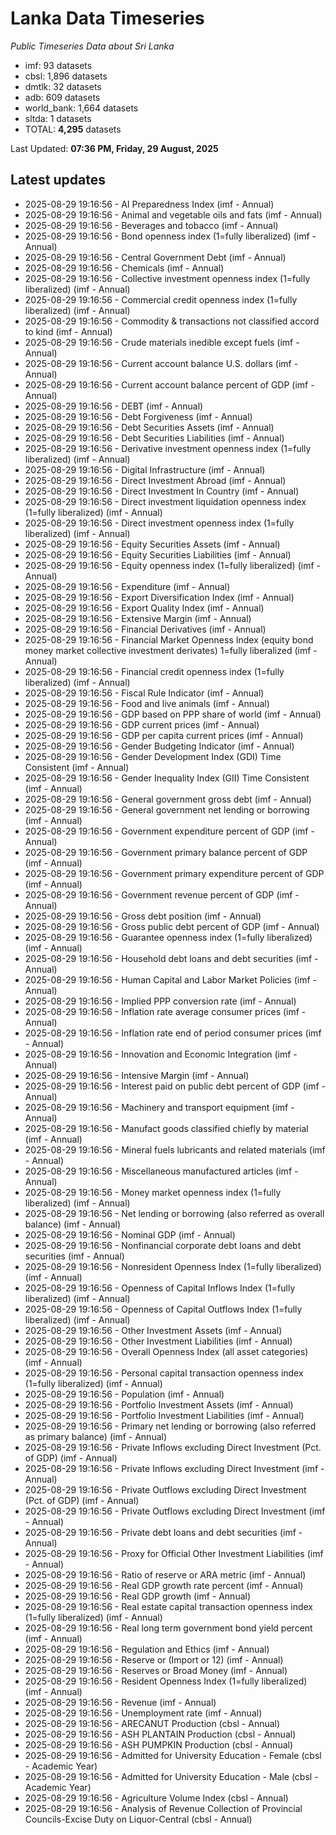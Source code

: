 # Lanka Data Timeseries
*Public Timeseries Data about Sri Lanka*

* imf: 93 datasets
* cbsl: 1,896 datasets
* dmtlk: 32 datasets
* adb: 609 datasets
* world_bank: 1,664 datasets
* sltda: 1 datasets
* TOTAL: **4,295** datasets

Last Updated: **07:36 PM, Friday, 29 August, 2025**

## Latest updates

* 2025-08-29 19:16:56 - AI Preparedness Index (imf - Annual)
* 2025-08-29 19:16:56 - Animal and vegetable oils and fats (imf - Annual)
* 2025-08-29 19:16:56 - Beverages and tobacco (imf - Annual)
* 2025-08-29 19:16:56 - Bond openness index (1=fully liberalized) (imf - Annual)
* 2025-08-29 19:16:56 - Central Government Debt (imf - Annual)
* 2025-08-29 19:16:56 - Chemicals (imf - Annual)
* 2025-08-29 19:16:56 - Collective investment openness index (1=fully liberalized) (imf - Annual)
* 2025-08-29 19:16:56 - Commercial credit openness index (1=fully liberalized) (imf - Annual)
* 2025-08-29 19:16:56 - Commodity & transactions not classified accord to kind (imf - Annual)
* 2025-08-29 19:16:56 - Crude materials inedible except fuels (imf - Annual)
* 2025-08-29 19:16:56 - Current account balance U.S. dollars (imf - Annual)
* 2025-08-29 19:16:56 - Current account balance percent of GDP (imf - Annual)
* 2025-08-29 19:16:56 - DEBT (imf - Annual)
* 2025-08-29 19:16:56 - Debt Forgiveness (imf - Annual)
* 2025-08-29 19:16:56 - Debt Securities Assets (imf - Annual)
* 2025-08-29 19:16:56 - Debt Securities Liabilities (imf - Annual)
* 2025-08-29 19:16:56 - Derivative investment openness index (1=fully liberalized) (imf - Annual)
* 2025-08-29 19:16:56 - Digital Infrastructure (imf - Annual)
* 2025-08-29 19:16:56 - Direct Investment Abroad (imf - Annual)
* 2025-08-29 19:16:56 - Direct Investment In Country (imf - Annual)
* 2025-08-29 19:16:56 - Direct investment liquidation openness index (1=fully liberalized) (imf - Annual)
* 2025-08-29 19:16:56 - Direct investment openness index (1=fully liberalized) (imf - Annual)
* 2025-08-29 19:16:56 - Equity Securities Assets (imf - Annual)
* 2025-08-29 19:16:56 - Equity Securities Liabilities (imf - Annual)
* 2025-08-29 19:16:56 - Equity openness index (1=fully liberalized) (imf - Annual)
* 2025-08-29 19:16:56 - Expenditure (imf - Annual)
* 2025-08-29 19:16:56 - Export Diversification Index (imf - Annual)
* 2025-08-29 19:16:56 - Export Quality Index (imf - Annual)
* 2025-08-29 19:16:56 - Extensive Margin (imf - Annual)
* 2025-08-29 19:16:56 - Financial Derivatives (imf - Annual)
* 2025-08-29 19:16:56 - Financial Market Openness Index (equity bond money market collective investment derivates) 1=fully liberalized (imf - Annual)
* 2025-08-29 19:16:56 - Financial credit openness index (1=fully liberalized) (imf - Annual)
* 2025-08-29 19:16:56 - Fiscal Rule Indicator (imf - Annual)
* 2025-08-29 19:16:56 - Food and live animals (imf - Annual)
* 2025-08-29 19:16:56 - GDP based on PPP share of world (imf - Annual)
* 2025-08-29 19:16:56 - GDP current prices (imf - Annual)
* 2025-08-29 19:16:56 - GDP per capita current prices (imf - Annual)
* 2025-08-29 19:16:56 - Gender Budgeting Indicator (imf - Annual)
* 2025-08-29 19:16:56 - Gender Development Index (GDI) Time Consistent (imf - Annual)
* 2025-08-29 19:16:56 - Gender Inequality Index (GII) Time Consistent (imf - Annual)
* 2025-08-29 19:16:56 - General government gross debt (imf - Annual)
* 2025-08-29 19:16:56 - General government net lending or borrowing (imf - Annual)
* 2025-08-29 19:16:56 - Government expenditure percent of GDP (imf - Annual)
* 2025-08-29 19:16:56 - Government primary balance percent of GDP (imf - Annual)
* 2025-08-29 19:16:56 - Government primary expenditure percent of GDP (imf - Annual)
* 2025-08-29 19:16:56 - Government revenue percent of GDP (imf - Annual)
* 2025-08-29 19:16:56 - Gross debt position (imf - Annual)
* 2025-08-29 19:16:56 - Gross public debt percent of GDP (imf - Annual)
* 2025-08-29 19:16:56 - Guarantee openness index (1=fully liberalized) (imf - Annual)
* 2025-08-29 19:16:56 - Household debt loans and debt securities (imf - Annual)
* 2025-08-29 19:16:56 - Human Capital and Labor Market Policies (imf - Annual)
* 2025-08-29 19:16:56 - Implied PPP conversion rate (imf - Annual)
* 2025-08-29 19:16:56 - Inflation rate average consumer prices (imf - Annual)
* 2025-08-29 19:16:56 - Inflation rate end of period consumer prices (imf - Annual)
* 2025-08-29 19:16:56 - Innovation and Economic Integration (imf - Annual)
* 2025-08-29 19:16:56 - Intensive Margin (imf - Annual)
* 2025-08-29 19:16:56 - Interest paid on public debt percent of GDP (imf - Annual)
* 2025-08-29 19:16:56 - Machinery and transport equipment (imf - Annual)
* 2025-08-29 19:16:56 - Manufact goods classified chiefly by material (imf - Annual)
* 2025-08-29 19:16:56 - Mineral fuels lubricants and related materials (imf - Annual)
* 2025-08-29 19:16:56 - Miscellaneous manufactured articles (imf - Annual)
* 2025-08-29 19:16:56 - Money market openness index (1=fully liberalized) (imf - Annual)
* 2025-08-29 19:16:56 - Net lending or borrowing (also referred as overall balance) (imf - Annual)
* 2025-08-29 19:16:56 - Nominal GDP (imf - Annual)
* 2025-08-29 19:16:56 - Nonfinancial corporate debt loans and debt securities (imf - Annual)
* 2025-08-29 19:16:56 - Nonresident Openness Index (1=fully liberalized) (imf - Annual)
* 2025-08-29 19:16:56 - Openness of Capital Inflows Index (1=fully liberalized) (imf - Annual)
* 2025-08-29 19:16:56 - Openness of Capital Outflows Index (1=fully liberalized) (imf - Annual)
* 2025-08-29 19:16:56 - Other Investment Assets (imf - Annual)
* 2025-08-29 19:16:56 - Other Investment Liabilities (imf - Annual)
* 2025-08-29 19:16:56 - Overall Openness Index (all asset categories) (imf - Annual)
* 2025-08-29 19:16:56 - Personal capital transaction openness index (1=fully liberalized) (imf - Annual)
* 2025-08-29 19:16:56 - Population (imf - Annual)
* 2025-08-29 19:16:56 - Portfolio Investment Assets (imf - Annual)
* 2025-08-29 19:16:56 - Portfolio Investment Liabilities (imf - Annual)
* 2025-08-29 19:16:56 - Primary net lending or borrowing (also referred as primary balance) (imf - Annual)
* 2025-08-29 19:16:56 - Private Inflows excluding Direct Investment (Pct. of GDP) (imf - Annual)
* 2025-08-29 19:16:56 - Private Inflows excluding Direct Investment (imf - Annual)
* 2025-08-29 19:16:56 - Private Outflows excluding Direct Investment (Pct. of GDP) (imf - Annual)
* 2025-08-29 19:16:56 - Private Outflows excluding Direct Investment (imf - Annual)
* 2025-08-29 19:16:56 - Private debt loans and debt securities (imf - Annual)
* 2025-08-29 19:16:56 - Proxy for Official Other Investment Liabilities (imf - Annual)
* 2025-08-29 19:16:56 - Ratio of reserve or ARA metric (imf - Annual)
* 2025-08-29 19:16:56 - Real GDP growth rate percent (imf - Annual)
* 2025-08-29 19:16:56 - Real GDP growth (imf - Annual)
* 2025-08-29 19:16:56 - Real estate capital transaction openness index (1=fully liberalized) (imf - Annual)
* 2025-08-29 19:16:56 - Real long term government bond yield percent (imf - Annual)
* 2025-08-29 19:16:56 - Regulation and Ethics (imf - Annual)
* 2025-08-29 19:16:56 - Reserve or (Import or 12) (imf - Annual)
* 2025-08-29 19:16:56 - Reserves or Broad Money (imf - Annual)
* 2025-08-29 19:16:56 - Resident Openness Index (1=fully liberalized) (imf - Annual)
* 2025-08-29 19:16:56 - Revenue (imf - Annual)
* 2025-08-29 19:16:56 - Unemployment rate (imf - Annual)
* 2025-08-29 19:16:56 - ARECANUT Production (cbsl - Annual)
* 2025-08-29 19:16:56 - ASH PLANTAIN Production (cbsl - Annual)
* 2025-08-29 19:16:56 - ASH PUMPKIN Production (cbsl - Annual)
* 2025-08-29 19:16:56 - Admitted for University Education - Female (cbsl - Academic Year)
* 2025-08-29 19:16:56 - Admitted for University Education - Male (cbsl - Academic Year)
* 2025-08-29 19:16:56 - Agriculture Volume Index (cbsl - Annual)
* 2025-08-29 19:16:56 - Analysis of Revenue Collection of Provincial Councils-Excise Duty on Liquor-Central (cbsl - Annual)